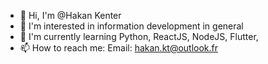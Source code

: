 - 👋 Hi, I'm @Hakan Kenter
- 👀 I'm interested in information development in general
- 🌱 I'm currently learning Python, ReactJS, NodeJS, Flutter,
- 📫 How to reach me:
Email: hakan.kt@outlook.fr
